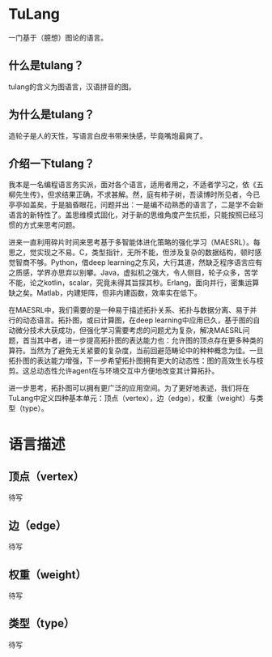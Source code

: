 # TuLang
一门基于（臆想）图论的语言。
## 什么是tulang？
tulang的含义为图语言，汉语拼音的图。
## 为什么是tulang？
造轮子是人的天性，写语言白皮书带来快感，毕竟嘴炮最爽了。
## 介绍一下tulang？
我本是一名编程语言务实派，面对各个语言，适用者用之，不适者学习之，依《五柳先生传》，但求结果正确，不求甚解。然，庭有柿子树，吾读博时所见者，今已亭亭如盖矣，于是脑昏眼花，问题并出：一是编不动熟悉的语言了，二是学不会新语言的新特性了。盖思维模式固化，对于新的思维角度产生抗拒，只能按照已经习惯的方式来思考问题。

进来一直利用碎片时间来思考基于多智能体进化策略的强化学习（MAESRL）。每思之，觉实现之不易。C，类型指针，无所不能，但涉及复杂的数据结构，顿时感觉智商不够。Python，借deep learning之东风，大行其道，然缺乏程序语言应有之质感，学界亦思弃以别攀。Java，虚拟机之强大，令人侧目，轮子众多，苦学不能，论之kotlin，scalar，究竟未得其旨探其秒。Erlang，面向并行，密集运算缺之矣。Matlab，内建矩阵，但非内建函数，效率实在低下。

在MAESRL中，我们需要的是一种易于描述拓扑关系、拓扑与数据分离、易于并行的动态语言。拓扑图，或曰计算图，在deep learning中应用已久，基于图的自动微分技术大获成功，但强化学习需要考虑的问题尤为复杂，解决MAESRL问题，首当其中者，进一步提高拓扑图的表达能力也：允许图的顶点存在更多种类的算符。当然为了避免无关紧要的复杂度，当前回避范畴论中的种种概念为佳。一旦拓扑图的表达能力增强，下一步希望拓扑图拥有更大的动态性：图的高效生长与枝剪。这总动态性允许agent在与环境交互中方便地改变其计算拓扑。

进一步思考，拓扑图可以拥有更广泛的应用空间。为了更好地表述，我们将在TuLang中定义四种基本单元：顶点（vertex），边（edge），权重（weight）与类型（type）。

# 语言描述
## 顶点（vertex）
待写

## 边（edge）
待写

## 权重（weight）
待写

## 类型（type）
待写

